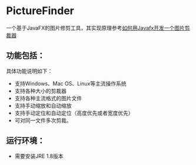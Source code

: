 # PictureFinder
一个基于JavaFX的图片修剪工具，其实现原理参考[如何用Javafx开发一个图片剪裁器](https://www.jianshu.com/p/8eb57656500d)

## 功能包括：
具体功能说明如下：
* 支持Windows、Mac OS、Linux等主流操作系统
* 支持各种大小的剪裁器
* 支持各种主流格式的图片文件
* 支持手动缩放和自动缩放
* 支持手动定位和自动定位（高度优先或者宽度优先）
* 可对同一文件多次剪裁。

## 运行环境：
* 需要安装JRE 1.8版本
